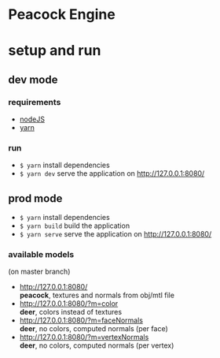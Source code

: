 # Peacock Engine

# setup and run

## dev mode

### requirements

- [nodeJS](https://nodejs.org/en/)
- [yarn](https://yarnpkg.com/)

### run

- `$ yarn` install dependencies
- `$ yarn dev` serve the application on http://127.0.0.1:8080/

## prod mode

- `$ yarn` install dependencies
- `$ yarn build` build the application
- `$ yarn serve` serve the application on http://127.0.0.1:8080/

### available models

(on master branch)

- http://127.0.0.1:8080/ <br>
  **peacock**, textures and normals from obj/mtl file
- http://127.0.0.1:8080/?m=color <br>
  **deer**, colors instead of textures
- http://127.0.0.1:8080/?m=faceNormals <br>
  **deer**, no colors, computed normals (per face)
- http://127.0.0.1:8080/?m=vertexNormals <br>
  **deer**, no colors, computed normals (per vertex)
